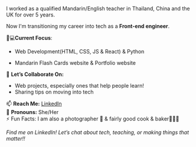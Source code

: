 I worked as a qualified Mandarin/English teacher in Thailand, China and the UK for over 5 years. 

Now I'm transitioning my career into tech as a **Front-end engineer**.

👩💻**Current Focus**:

- Web Development(HTML, CSS, JS & React) & Python

- Mandarin Flash Cards website & Portfolio website 

🤝 **Let’s Collaborate On:**  
- Web projects, especially ones that help people learn!
- Sharing tips on moving into tech  

📫 **Reach Me:** [LinkedIn](https://www.linkedin.com/in/yanan-wu-72b884257/)  
🦄 **Pronouns:** She/Her  
⚡ Fun Facts: I am also a photographer 📸 & fairly good cook & baker👩🏻‍🍳

*Find me on LinkedIn! Let’s chat about tech, teaching, or making things that matter!!*


<!---
YananWu729/YananWu729 is a ✨ special ✨ repository because its `README.md` (this file) appears on your GitHub profile.
You can click the Preview link to take a look at your changes.
--->
